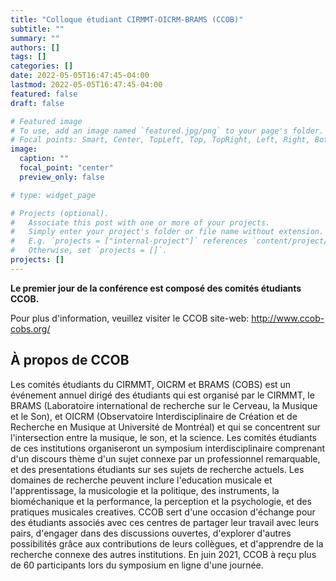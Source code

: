 ```yaml
---
title: "Colloque étudiant CIRMMT-OICRM-BRAMS (CCOB)"
subtitle: ""
summary: ""
authors: []
tags: []
categories: []
date: 2022-05-05T16:47:45-04:00
lastmod: 2022-05-05T16:47:45-04:00
featured: false
draft: false

# Featured image
# To use, add an image named `featured.jpg/png` to your page's folder.
# Focal points: Smart, Center, TopLeft, Top, TopRight, Left, Right, BottomLeft, Bottom, BottomRight.
image:
  caption: ""
  focal_point: "center"
  preview_only: false

# type: widget_page

# Projects (optional).
#   Associate this post with one or more of your projects.
#   Simply enter your project's folder or file name without extension.
#   E.g. `projects = ["internal-project"]` references `content/project/deep-learning/index.md`.
#   Otherwise, set `projects = []`.
projects: []
---
```


**Le premier jour de la conférence est composé des comités étudiants CCOB.**

Pour plus d'information, veuillez visiter le CCOB site-web: http://www.ccob-cobs.org/

## À propos de CCOB

Les comités étudiants du CIRMMT, OICRM et BRAMS (COBS) est un événement annuel dirigé des étudiants qui est organisé par le CIRMMT, le BRAMS (Laboratoire international de recherche sur le Cerveau, la Musique et le Son), et OICRM (Observatoire Interdisciplinaire de Création et de Recherche en Musique at Université de Montréal) et qui se concentrent sur l'intersection entre la musique, le son, et la science. Les comités étudiants de ces institutions organiseront un symposium interdisciplinaire comprenant d'un discours thème d'un sujet connexe par un professionnel remarquable, et des presentations étudiants sur ses sujets de recherche actuels. Les domaines de recherche peuvent inclure l'education musicale et l'apprentissage, la musicologie et la politique, des instruments, la bioméchanique et la performance, la perception et la psychologie, et des pratiques musicales creatives. CCOB sert d'une occasion d'échange pour des étudiants associés avec ces centres de partager leur travail avec leurs pairs, d'engager dans des discussions ouvertes, d'explorer d'autres possibilités grâce aux contributions de leurs collègues, et d'apprendre de la recherche connexe des autres institutions. En juin 2021, CCOB à reçu plus de 60 participants lors du symposium en ligne d'une journée.
